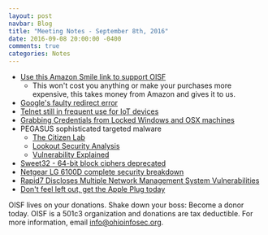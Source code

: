 ```yaml
---
layout: post
navbar: Blog
title: "Meeting Notes - September 8th, 2016"
date: 2016-09-08 20:00:00 -0400
comments: true
categories: Notes
---
```


* [Use this Amazon Smile link to support OISF](https://smile.amazon.com/ch/26-1330537)
    * This won't cost you anything or make your purchases more expensive, this takes money from Amazon and gives it to us.
* [Google's faulty redirect error](https://www.aidanwoods.com/blog/faulty-login-pages)
* [Telnet still in frequent use for IoT devices](https://en.blog.nic.cz/2016/09/01/telnet-is-not-dead-at-least-not-on-smart-devices/)
* [Grabbing Credentials from Locked Windows and OSX machines](https://room362.com/post/2016/snagging-creds-from-locked-machines/)
* PEGASUS sophisticated targeted malware
    * [The Citizen Lab](https://citizenlab.org/2016/08/million-dollar-dissident-iphone-zero-day-nso-group-uae/)
    * [Lookout Security Analysis](https://blog.lookout.com/blog/2016/08/25/trident-pegasus/)
    * [Vulnerability Explained](http://sektioneins.de/en/blog/16-09-02-pegasus-ios-kernel-vulnerability-explained.html)
* [Sweet32 - 64-bit block ciphers deprecated](https://sweet32.info/)
* [Netgear LG 6100D complete security breakdown](http://s.co.tt/2014/08/26/netgear-lg-6100d-sprint-lte-gateway-advanced-configuration/)
* [Rapid7 Discloses Multiple Network Management System Vulnerabilities](https://community.rapid7.com/community/infosec/blog/2016/09/07/multiple-disclosures-for-multiple-network-management-systems-part-2)
* [Don't feel left out, get the Apple Plug today](http://appleplugs.com/)

OISF lives on your donations. Shake down your boss: Become a donor today. OISF
is a 501c3 organization and donations are tax deductible. For more information, email info@ohioinfosec.org.
